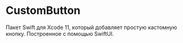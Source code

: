 # CustomButton

Пакет Swift для Xcode 11, который добавляет простую кастомную кнопку. Построенное c помощью SwiftUI.
